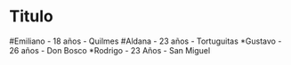# Titulo
#Emiliano - 18 años - Quilmes
#Aldana - 23 años - Tortuguitas
*Gustavo - 26 años - Don Bosco
*Rodrigo - 23 Años - San Miguel
